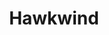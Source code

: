 ---
title: "Hawkwind"
summary: "Hawkwind are an English rock band known as one of the earliest space rock groups. Since their formation in November 1969, Hawkwind have gone through many incarnations and have incorporated many different styles into their music, including hard rock, progressive rock and psychedelic rock. They are also regarded as an influential proto-punk band. Their lyrics favour urban and science fiction themes.
Many musicians, dancers and writers have worked with the band since their inception. Notable musicians who have performed in Hawkwind include Lemmy, Ginger Baker, Robert Calvert, Nik Turner and Huw Lloyd-Langton. However, the band are most closely associated with their founder, singer, songwriter and guitarist Dave Brock, who is the only remaining original member.Hawkwind are best known for the song \"Silver Machine\", which became a number-three UK hit single in 1972, but they scored further hit singles with \"Urban Guerrilla\" and \"Shot Down in the Night\". The band had a run of twenty-two of their albums charting in the UK from 1971 to 1993."
image: "hawkwind.jpg"
apple_music_artist_url: "https://music.apple.com/gb/artist/hawkwind/14561600"
wikipedia_url: "https://en.wikipedia.org/wiki/Hawkwind"
---